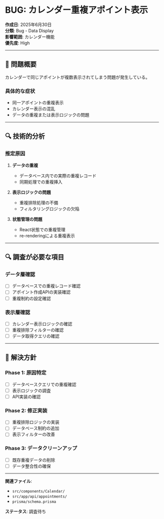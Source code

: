 # BUG: カレンダー重複アポイント表示

**作成日**: 2025年6月30日  
**分類**: Bug - Data Display  
**影響範囲**: カレンダー機能  
**優先度**: High  

---

## 🚨 問題概要

カレンダーで同じアポイントが複数表示されてしまう問題が発生している。

### **具体的な症状**
- 同一アポイントの重複表示
- カレンダー表示の混乱
- データの重複または表示ロジックの問題

---

## 🔍 技術的分析

### **推定原因**
1. **データの重複**
   - データベース内での実際の重複レコード
   - 同期処理での重複挿入

2. **表示ロジックの問題**
   - 重複排除処理の不備
   - フィルタリングロジックの欠陥

3. **状態管理の問題**
   - React状態での重複管理
   - re-renderingによる重複表示

---

## 🔍 調査が必要な項目

### **データ層確認**
- [ ] データベースでの重複レコード確認
- [ ] アポイント作成APIの実装確認
- [ ] 重複制約の設定確認

### **表示層確認**
- [ ] カレンダー表示ロジックの確認
- [ ] 重複排除フィルターの確認
- [ ] データ取得クエリの確認

---

## 🎯 解決方針

### **Phase 1: 原因特定**
- [ ] データベースクエリでの重複確認
- [ ] 表示ロジックの調査
- [ ] API実装の確認

### **Phase 2: 修正実装**
- [ ] 重複排除ロジックの実装
- [ ] データベース制約の追加
- [ ] 表示フィルターの改善

### **Phase 3: データクリーンアップ**
- [ ] 既存重複データの削除
- [ ] データ整合性の確保

---

**関連ファイル**: 
- `src/components/Calendar/`
- `src/app/api/appointments/`
- `prisma/schema.prisma`

**ステータス**: 調査待ち